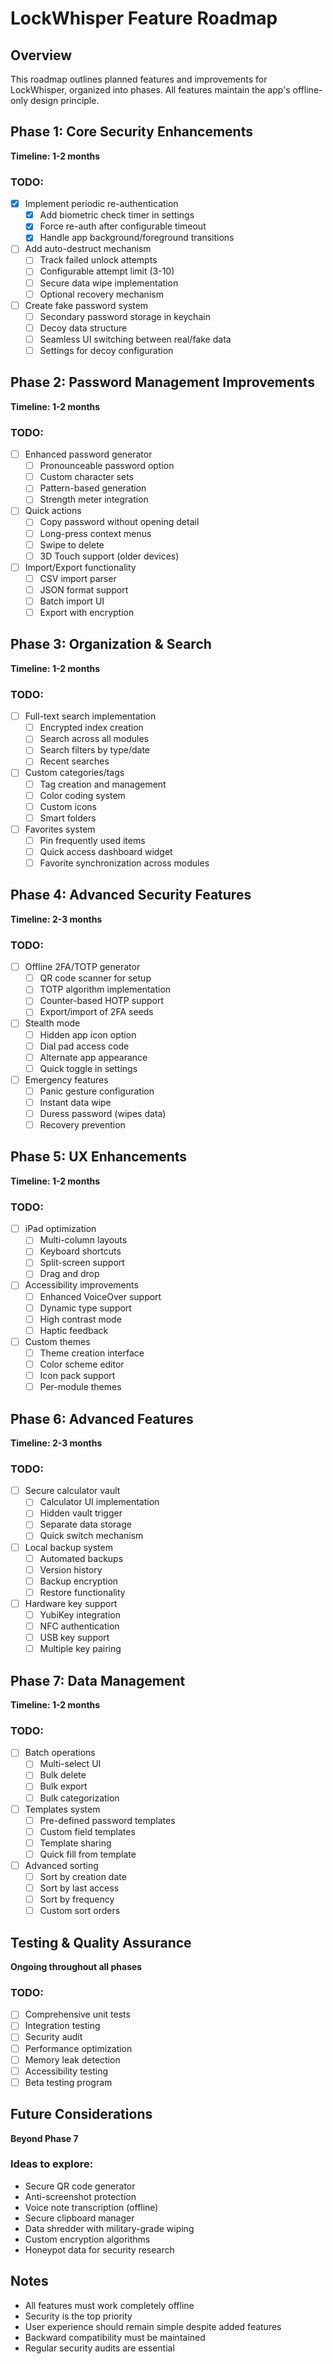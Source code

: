 # LockWhisper Feature Roadmap

## Overview
This roadmap outlines planned features and improvements for LockWhisper, organized into phases. All features maintain the app's offline-only design principle.

## Phase 1: Core Security Enhancements
**Timeline: 1-2 months**

### TODO:
- [x] Implement periodic re-authentication
  - [x] Add biometric check timer in settings
  - [x] Force re-auth after configurable timeout
  - [x] Handle app background/foreground transitions

- [ ] Add auto-destruct mechanism
  - [ ] Track failed unlock attempts
  - [ ] Configurable attempt limit (3-10)
  - [ ] Secure data wipe implementation
  - [ ] Optional recovery mechanism

- [ ] Create fake password system
  - [ ] Secondary password storage in keychain
  - [ ] Decoy data structure
  - [ ] Seamless UI switching between real/fake data
  - [ ] Settings for decoy configuration

## Phase 2: Password Management Improvements
**Timeline: 1-2 months**

### TODO:
- [ ] Enhanced password generator
  - [ ] Pronounceable password option
  - [ ] Custom character sets
  - [ ] Pattern-based generation
  - [ ] Strength meter integration

- [ ] Quick actions
  - [ ] Copy password without opening detail
  - [ ] Long-press context menus
  - [ ] Swipe to delete
  - [ ] 3D Touch support (older devices)

- [ ] Import/Export functionality
  - [ ] CSV import parser
  - [ ] JSON format support
  - [ ] Batch import UI
  - [ ] Export with encryption

## Phase 3: Organization & Search
**Timeline: 1-2 months**

### TODO:
- [ ] Full-text search implementation
  - [ ] Encrypted index creation
  - [ ] Search across all modules
  - [ ] Search filters by type/date
  - [ ] Recent searches

- [ ] Custom categories/tags
  - [ ] Tag creation and management
  - [ ] Color coding system
  - [ ] Custom icons
  - [ ] Smart folders

- [ ] Favorites system
  - [ ] Pin frequently used items
  - [ ] Quick access dashboard widget
  - [ ] Favorite synchronization across modules

## Phase 4: Advanced Security Features
**Timeline: 2-3 months**

### TODO:
- [ ] Offline 2FA/TOTP generator
  - [ ] QR code scanner for setup
  - [ ] TOTP algorithm implementation
  - [ ] Counter-based HOTP support
  - [ ] Export/import of 2FA seeds

- [ ] Stealth mode
  - [ ] Hidden app icon option
  - [ ] Dial pad access code
  - [ ] Alternate app appearance
  - [ ] Quick toggle in settings

- [ ] Emergency features
  - [ ] Panic gesture configuration
  - [ ] Instant data wipe
  - [ ] Duress password (wipes data)
  - [ ] Recovery prevention

## Phase 5: UX Enhancements
**Timeline: 1-2 months**

### TODO:
- [ ] iPad optimization
  - [ ] Multi-column layouts
  - [ ] Keyboard shortcuts
  - [ ] Split-screen support
  - [ ] Drag and drop

- [ ] Accessibility improvements
  - [ ] Enhanced VoiceOver support
  - [ ] Dynamic type support
  - [ ] High contrast mode
  - [ ] Haptic feedback

- [ ] Custom themes
  - [ ] Theme creation interface
  - [ ] Color scheme editor
  - [ ] Icon pack support
  - [ ] Per-module themes

## Phase 6: Advanced Features
**Timeline: 2-3 months**

### TODO:
- [ ] Secure calculator vault
  - [ ] Calculator UI implementation
  - [ ] Hidden vault trigger
  - [ ] Separate data storage
  - [ ] Quick switch mechanism

- [ ] Local backup system
  - [ ] Automated backups
  - [ ] Version history
  - [ ] Backup encryption
  - [ ] Restore functionality

- [ ] Hardware key support
  - [ ] YubiKey integration
  - [ ] NFC authentication
  - [ ] USB key support
  - [ ] Multiple key pairing

## Phase 7: Data Management
**Timeline: 1-2 months**

### TODO:
- [ ] Batch operations
  - [ ] Multi-select UI
  - [ ] Bulk delete
  - [ ] Bulk export
  - [ ] Bulk categorization

- [ ] Templates system
  - [ ] Pre-defined password templates
  - [ ] Custom field templates
  - [ ] Template sharing
  - [ ] Quick fill from template

- [ ] Advanced sorting
  - [ ] Sort by creation date
  - [ ] Sort by last access
  - [ ] Sort by frequency
  - [ ] Custom sort orders

## Testing & Quality Assurance
**Ongoing throughout all phases**

### TODO:
- [ ] Comprehensive unit tests
- [ ] Integration testing
- [ ] Security audit
- [ ] Performance optimization
- [ ] Memory leak detection
- [ ] Accessibility testing
- [ ] Beta testing program

## Future Considerations
**Beyond Phase 7**

### Ideas to explore:
- Secure QR code generator
- Anti-screenshot protection
- Voice note transcription (offline)
- Secure clipboard manager
- Data shredder with military-grade wiping
- Custom encryption algorithms
- Honeypot data for security research

## Notes
- All features must work completely offline
- Security is the top priority
- User experience should remain simple despite added features
- Backward compatibility must be maintained
- Regular security audits are essential